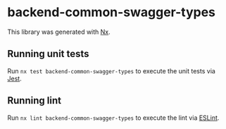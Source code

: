 # backend-common-swagger-types

This library was generated with [Nx](https://nx.dev).

## Running unit tests

Run `nx test backend-common-swagger-types` to execute the unit tests via [Jest](https://jestjs.io).

## Running lint

Run `nx lint backend-common-swagger-types` to execute the lint via [ESLint](https://eslint.org/).
